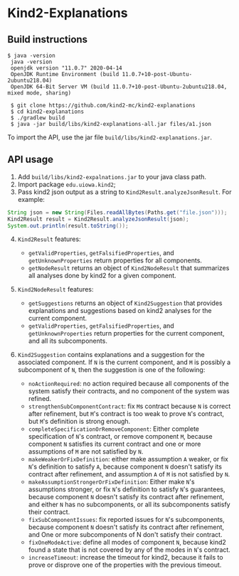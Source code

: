 # Kind2-Explanations

## Build instructions

```shell script
$ java -version
 java -version
 openjdk version "11.0.7" 2020-04-14
 OpenJDK Runtime Environment (build 11.0.7+10-post-Ubuntu-2ubuntu218.04)
 OpenJDK 64-Bit Server VM (build 11.0.7+10-post-Ubuntu-2ubuntu218.04, mixed mode, sharing)

 $ git clone https://github.com/kind2-mc/kind2-explanations
 $ cd kind2-explanations     
 $ ./gradlew build 
 $ java -jar build/libs/kind2-explanations-all.jar files/a1.json
```
To import the API, use the jar file `build/libs/kind2-explanations.jar`. 

## API usage

1. Add `build/libs/kind2-expalnations.jar` to your java class path.
2. Import package `edu.uiowa.kind2`;
3. Pass kind2 json output as a string to `Kind2Result.analyzeJsonResult`. For example: 
```java
String json = new String(Files.readAllBytes(Paths.get("file.json")));
Kind2Result result = Kind2Result.analyzeJsonResult(json);
System.out.println(result.toString());
```
4. `Kind2Result` features:
    - `getValidProperties`, `getFalsifiedProperties`, and `getUnknownProperties` return properties for all components. 
    - `getNodeResult` returns an object of `Kind2NodeResult` that summarizes all analyses done by kind2 for a 
    given component. 
    
5. `Kind2NodeResult` features:
    - `getSuggestions` returns an object of `Kind2Suggestion` that provides explanations and suggestions 
    based on kind2 analyses for the current component.
    - `getValidProperties`, `getFalsifiedProperties`, and `getUnknownProperties` return properties for the current 
    component, and all its subcomponents. 
   
6. `Kind2Suggestion` contains explanations and a suggestion for the associated component. If `N` is the current 
    component, and `M` is possibly a subcomponent of `N`, then the suggestion is one of the following:
    
    - `noActionRequired`: no action required because all components of the system satisfy their contracts, and no 
    component of the system was refined.
    - `strengthenSubComponentContract`: fix `M`s contract because `N` is correct after refinement, but `M`'s contract 
    is too weak to prove `N`'s contract, but `M`'s definition is strong enough.
    - `completeSpecificationOrRemoveComponent`: Either complete specification of `N`'s contract, or remove 
    component `M`, because component `N` satisfies its current contract and one or more assumptions of `M` are 
    not satisfied by `N`.
    - `makeWeakerOrFixDefinition`: either make assumption `A` weaker, or fix `N`'s definition to satisfy `A`, because
    component `N` doesn't satisfy its contract after refinement, and assumption `A` of `M` is not satisfied by `N`.
    - `makeAssumptionStrongerOrFixDefinition`: Either make `N`'s assumptions stronger, or fix `N`'s definition to 
       satisfy `N`'s guarantees, because component `N` doesn't satisfy its contract after refinement, and 
       either `N` has no subcomponents, or all its subcomponents satisfy their contract.
    - `fixSubComponentIssues`: fix reported issues for `N`'s subcomponents, because component `N` doesn't satisfy its 
    contract after refinement, and One or more subcomponents of N don't satisfy their contract.
    - `fixOneModeActive`: define all modes of component `N`, because kind2 found a state that is not covered by any 
    of the modes in `N`'s contract. 
    - `increaseTimeout`: increase the timeout for kind2, because it fails to prove or disprove one of the properties
    with the previous timeout.  